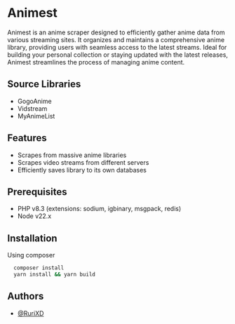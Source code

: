 
# Animest

Animest is an anime scraper designed to efficiently gather anime data from various streaming sites. It organizes and maintains a comprehensive anime library, providing users with seamless access to the latest streams. Ideal for building your personal collection or staying updated with the latest releases, Animest streamlines the process of managing anime content.

## Source Libraries

- GogoAnime
- Vidstream
- MyAnimeList

## Features

- Scrapes from massive anime libraries
- Scrapes video streams from different servers
- Efficiently saves library to its own databases

## Prerequisites

- PHP v8.3 (extensions: sodium, igbinary, msgpack, redis)
- Node v22.x

## Installation

Using composer

```bash
  composer install
  yarn install && yarn build
```

## Authors

- [@RuriXD](https://github.com/RuriXD)
